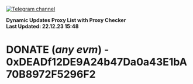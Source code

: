 [![Telegram channel](https://img.shields.io/endpoint?url=https://runkit.io/damiankrawczyk/telegram-badge/branches/master?url=https://t.me/n4z4v0d)](https://t.me/n4z4v0d) 

**Dynamic Updates Proxy List with Proxy Checker**  
**Last Updated: 22.12.23 15:48**

# DONATE (_any evm_) - 0xDEADf12DE9A24b47Da0a43E1bA70B8972F5296F2
